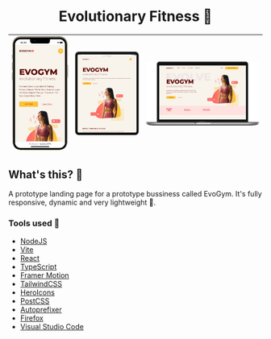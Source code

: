 <h1 align="center">Evolutionary Fitness 💪</h1>

| ![Phone view](./public/phone_view.png) | ![Tablet view](./public/tablet_view.png) | ![Desktop view](./public/desktop_view.png) |
| -------------------------------------- | ---------------------------------------- | ------------------------------------------ |

## What's this? 🤔

A prototype landing page for a prototype bussiness called EvoGym. It's fully responsive, dynamic and very lightweight 🍃.

### Tools used 🧰


- [NodeJS](https://nodejs.org/)
- [Vite](https://vitejs.dev/)
- [React](https://reactjs.org/)
- [TypeScript](https://typescriptlang.org/)
- [Framer Motion](https://www.framer.com/motion/)
- [TailwindCSS](https://tailwindcss.com/)
- [HeroIcons](https://heroicons.dev/)
- [PostCSS](https://postcss.org/)
- [Autoprefixer](https://autoprefixer.github.io/)
- [Firefox](https://www.mozilla.org/en-US/firefox/)
- [Visual Studio Code](https://code.visualstudio.com/)

